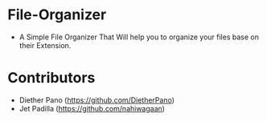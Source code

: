 # File-Organizer
 - A Simple File Organizer That Will help you to organize your files base on their Extension.

# Contributors
 - Diether Pano (https://github.com/DietherPano)
 - Jet Padilla (https://github.com/nahiwagaan)

